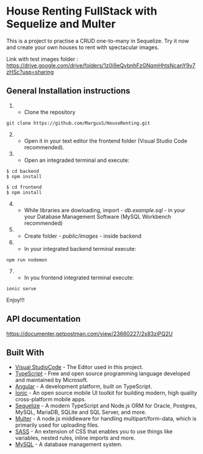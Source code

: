# House Renting FullStack with Sequelize and Multer

This is a project to practise a CRUD one-to-many in Sequelize. 
Try it now and create your own houses to rent with spectacular images.

Link with test images folder : https://drive.google.com/drive/folders/1z0i9eQvbnhFzGNqmHhtsNcanY9v7zHSc?usp=sharing

## General Installation instructions

1. - Clone the repository 

```
git clone https://github.com/MargusS/HouseRenting.git
```

2. - Open it in your text editor the frontend folder (Visual Studio Code recommended).



3. - Open an integraded terminal and execute: 

```
$ cd backend
$ npm install

$ cd frontend
$ npm install
```

4. - While libraries are dowloading, import - *db.example.sql* - in your your Database Management Software (MySQL Workbench recommended)

5. - Create folder - *public/images* - inside backend

6. - In your integrated backend terminal execute:

```
npm run nodemon
```

7. - In you frontend integrated terminal execute:

```
ionic serve
```

Enjoy!!!

## API documentation

https://documenter.getpostman.com/view/23660227/2s83ziPQ2U



## Built With

* [Visual StudioCode](https://code.visualstudio.com/) - The Editor used in this project.
* [TypeScript](https://www.typescriptlang.org/) - Free and open source programming language developed and maintained by Microsoft.
* [Angular](https://angular.io/) - A development platform, built on TypeScript.
* [Ionic](https://ionicframework.com/) - An open source mobile UI toolkit for building modern, high quality cross-platform mobile apps.
* [Sequelize](https://sequelize.org/) - A modern TypeScript and Node.js ORM for Oracle, Postgres, MySQL, MariaDB, SQLite and SQL Server, and more. 
* [Multer](https://www.npmjs.com/package/multer) - A node.js middleware for handling multipart/form-data, which is primarily used for uploading files.  
* [SASS](https://sass-lang.com/) - An extension of CSS that enables you to use things like variables, nested rules, inline imports and more.
* [MySQL](https://dev.mysql.com/doc/refman/8.0/en/what-is-mysql.html) - A database management system.